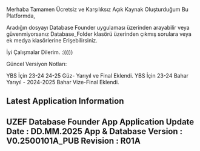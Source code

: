 Merhaba Tamamen Ücretsiz ve Karşılıksız Açık Kaynak Oluşturduğum Bu Platformda,

Aradığın dosyayı Database Founder uygulaması üzerinden arayabilir veya güvenmiyorsanız Database_Folder klasörü üzerinden çıkmış sorulara veya ek medya klasörlerine Erişebilirsiniz.

İyi Çalışmalar Dilerim. :)))))


Güncel Versiyon Notları:

YBS İçin 23-24 24-25 Güz- Yarıyıl ve Final Eklendi.
YBS İçin 23-24 Bahar Yarıyıl - 2024-2025 Bahar Vize-Final Eklendi.







Latest Application Information 
---------------------------------------------
UZEF Database Founder App
Application Update Date :  DD.MM.2025 
App & Database Version  :  V0.2500101A_PUB
Revision                :  R01A
---------------------------------------------
